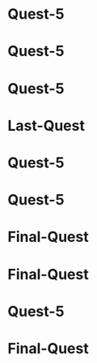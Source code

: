 # Quest-5
# Quest-5
# Quest-5
# Last-Quest
# Quest-5
# Quest-5
# Final-Quest
# Final-Quest
# Quest-5
# Final-Quest
